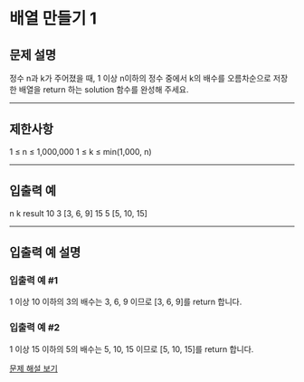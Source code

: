 # 배열 만들기 1

## 문제 설명
정수 n과 k가 주어졌을 때, 1 이상 n이하의 정수 중에서 k의 배수를 오름차순으로 저장한 배열을 return 하는 solution 함수를 완성해 주세요.

---

## 제한사항
1 ≤ n ≤ 1,000,000
1 ≤ k ≤ min(1,000, n)

---

## 입출력 예
n	k	result
10	3	[3, 6, 9]
15	5	[5, 10, 15]

---

## 입출력 예 설명

### 입출력 예 #1
1 이상 10 이하의 3의 배수는 3, 6, 9 이므로 [3, 6, 9]를 return 합니다.

### 입출력 예 #2
1 이상 15 이하의 5의 배수는 5, 10, 15 이므로 [5, 10, 15]를 return 합니다.

[문제 해설 보기](./문제해설.md)
